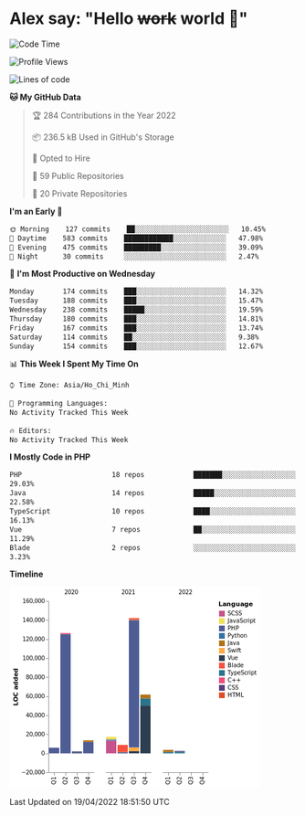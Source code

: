 # Alex say: "Hello ~~work~~ world 🐾"

<!--START_SECTION:waka-->
![Code Time](http://img.shields.io/badge/Code%20Time-837%20hrs%2057%20mins-blue)

![Profile Views](http://img.shields.io/badge/Profile%20Views-0-blue)

![Lines of code](https://img.shields.io/badge/From%20Hello%20World%20I%27ve%20Written-385%20Thousand%20lines%20of%20code-blue)

**🐱 My GitHub Data** 

> 🏆 284 Contributions in the Year 2022
 > 
> 📦 236.5 kB Used in GitHub's Storage 
 > 
> 💼 Opted to Hire
 > 
> 📜 59 Public Repositories 
 > 
> 🔑 20 Private Repositories  
 > 
**I'm an Early 🐤** 

```text
🌞 Morning    127 commits    ██░░░░░░░░░░░░░░░░░░░░░░░   10.45% 
🌆 Daytime    583 commits    ████████████░░░░░░░░░░░░░   47.98% 
🌃 Evening    475 commits    █████████░░░░░░░░░░░░░░░░   39.09% 
🌙 Night      30 commits     ░░░░░░░░░░░░░░░░░░░░░░░░░   2.47%

```
📅 **I'm Most Productive on Wednesday** 

```text
Monday       174 commits    ███░░░░░░░░░░░░░░░░░░░░░░   14.32% 
Tuesday      188 commits    ███░░░░░░░░░░░░░░░░░░░░░░   15.47% 
Wednesday    238 commits    █████░░░░░░░░░░░░░░░░░░░░   19.59% 
Thursday     180 commits    ███░░░░░░░░░░░░░░░░░░░░░░   14.81% 
Friday       167 commits    ███░░░░░░░░░░░░░░░░░░░░░░   13.74% 
Saturday     114 commits    ██░░░░░░░░░░░░░░░░░░░░░░░   9.38% 
Sunday       154 commits    ███░░░░░░░░░░░░░░░░░░░░░░   12.67%

```


📊 **This Week I Spent My Time On** 

```text
⌚︎ Time Zone: Asia/Ho_Chi_Minh

💬 Programming Languages: 
No Activity Tracked This Week

🔥 Editors: 
No Activity Tracked This Week

```

**I Mostly Code in PHP** 

```text
PHP                      18 repos            ███████░░░░░░░░░░░░░░░░░░   29.03% 
Java                     14 repos            █████░░░░░░░░░░░░░░░░░░░░   22.58% 
TypeScript               10 repos            ████░░░░░░░░░░░░░░░░░░░░░   16.13% 
Vue                      7 repos             ██░░░░░░░░░░░░░░░░░░░░░░░   11.29% 
Blade                    2 repos             ░░░░░░░░░░░░░░░░░░░░░░░░░   3.23%

```


**Timeline**

![Chart not found](https://raw.githubusercontent.com/alexzvn/alexzvn/main/charts/bar_graph.png) 


 Last Updated on 19/04/2022 18:51:50 UTC
<!--END_SECTION:waka-->
